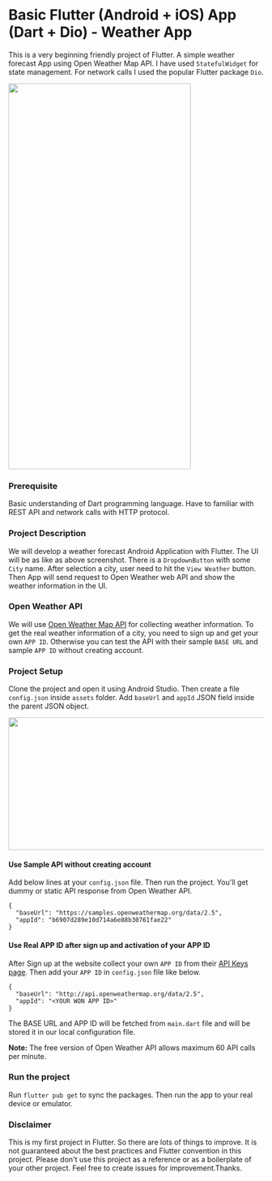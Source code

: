 # Basic Flutter (Android + iOS) App (Dart + Dio) - Weather App

This is a very beginning friendly project of Flutter. A simple weather forecast App using Open Weather Map API.
I have used `StatefulWidget` for state management. For network calls I used the popular Flutter package `Dio`.

<img src="https://raw.githubusercontent.com/hasancse91/weather_app_flutter/master/data/screenshot.jpg" width="360" height="760" />

### Prerequisite
Basic understanding of Dart programming language. Have to familiar with REST API and network calls with HTTP protocol.

### Project Description
We will develop a weather forecast Android Application with Flutter. The UI will be as like as above screenshot. There is a `DropdownButton` with some `City` name. After selection a city, user need to hit the `View Weather` button. Then App will send request to Open Weather web API and show the weather information in the UI.

### Open Weather API
We will use [Open Weather Map API](https://openweathermap.org/api) for collecting weather information. To get the real weather information of a city, you need to sign up and get your own `APP ID`. Otherwise you can test the API with their sample `BASE URL` and sample `APP ID` without creating account.

### Project Setup
Clone the project and open it using Android Studio. Then create a file `config.json` inside `assets` folder. Add `baseUrl` and `appId` JSON field inside the parent JSON object.

<img src="https://raw.githubusercontent.com/hasancse91/weather_app_flutter/master/data/screenshot_1.png" width="672" height="261" />

#### Use Sample API without creating account
Add below lines at your `config.json` file. Then run the project. You'll get dummy or static API response from Open Weather API.
```
{
  "baseUrl": "https://samples.openweathermap.org/data/2.5",
  "appId": "b6907d289e10d714a6e88b30761fae22"
}
```
#### Use Real APP ID after sign up and activation of your APP ID
After Sign up at the website collect your own `APP ID` from their [API Keys page](https://home.openweathermap.org/api_keys). Then add your `APP ID` in `config.json` file like below.
```
{
  "baseUrl": "http://api.openweathermap.org/data/2.5",
  "appId": "<YOUR WON APP ID>"
}
```
The BASE URL and APP ID will be fetched from `main.dart` file and will be stored it in our local configuration file.

**Note:** The free version of Open Weather API allows maximum 60 API calls per minute.
### Run the project
Run `flutter pub get` to sync the packages. Then run the app to your real device or emulator.
### Disclaimer
This is my first project in Flutter. So there are lots of things to improve. It is not guaranteed about the best practices and Flutter convention in this project. Please don't use this project as a reference or as a boilerplate of your other project.
Feel free to create issues for improvement.Thanks.
